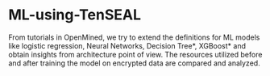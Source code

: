 # ML-using-TenSEAL
From tutorials in OpenMined, we try to extend the definitions for ML models like logistic regression, Neural Networks, Decision Tree*, XGBoost* and obtain insights from architecture point of view. The resources utilized before and after training the model on encrypted data are compared and analyzed.
